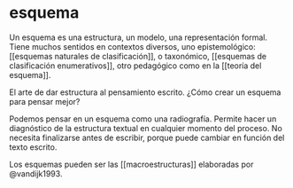 # esquema
Un esquema es una estructura, un modelo, una representación formal. Tiene muchos sentidos en contextos diversos, uno epistemológico: [[esquemas naturales de clasificación]], o taxonómico, [[esquemas de clasificación enumerativos]], otro pedagógico como en la [[teoría del esquema]].

El arte de dar estructura al pensamiento escrito. ¿Cómo crear un esquema para pensar mejor? 

Podemos pensar en un esquema como una radiografía. Permite hacer un diagnóstico de la estructura textual en cualquier momento del proceso. No necesita finalizarse antes de escribir, porque puede cambiar en función del texto escrito.

Los esquemas pueden ser las [[macroestructuras]] elaboradas por @vandijk1993.
